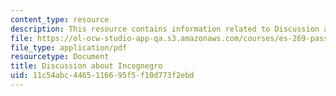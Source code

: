 ```yaml
---
content_type: resource
description: This resource contains information related to Discussion about Incognegro.
file: https://ol-ocw-studio-app-qa.s3.amazonaws.com/courses/es-269-passing-flexibility-in-race-and-gender-spring-2009/11c54abc4465116695f5f10d773f2ebd_MITES_269S09_lec4_Class4.pdf
file_type: application/pdf
resourcetype: Document
title: Discussion about Incognegro
uid: 11c54abc-4465-1166-95f5-f10d773f2ebd
---
```


